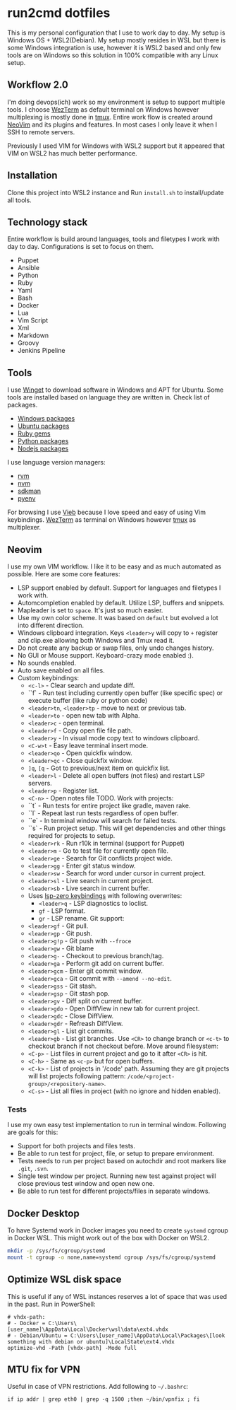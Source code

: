 # run2cmd dotfiles

This is my personal configuration that I use to work day to day. My setup is
Windows OS + WSL2(Debian). My setup mostly resides in WSL but there is some
Windows integration is use, however it is WSL2 based and only few tools are on
Windows so this solution in 100% compatible with any Linux setup.

## Workflow 2.0

I'm doing devops(ich) work so my environment is setup to support multiple
tools. I choose [WezTerm](https://wezfurlong.org/wezterm/index.html) as default
terminal on Windows however multiplexing is mostly done in
[tmux](https://github.com/tmux/tmux). Entire work flow is created around
[NeoVim](https://github.com/neovim/neovim) and its plugins and features. In most cases I
only leave it when I SSH to remote servers.

Previously I used VIM for Windows with WSL2 support but it appeared that VIM on
WSL2 has much better performance.

## Installation

Clone this project into WSL2 instance and Run `install.sh` to install/update
all tools.

## Technology stack

Entire workflow is build around languages, tools and filetypes I work with day to day.
Configurations is set to focus on them.

- Puppet
- Ansible
- Python
- Ruby
- Yaml
- Bash
- Docker
- Lua
- Vim Script
- Xml
- Markdown
- Groovy
- Jenkins Pipeline

## Tools

I use [Winget](https://github.com/microsoft/winget-cli) to download software in Windows and APT for
Ubuntu. Some tools are installed based on language they are written in. Check
list of packages.

- [Windows packages](Winfile)
- [Ubuntu packages](Pkgfile)
- [Ruby gems](Gemfile)
- [Python packages](Pythonfile)
- [Nodejs packages](package.json)

I use language version managers:

- [rvm](https://rvm.io/)
- [nvm](https://github.com/nvm-sh/nvm)
- [sdkman](https://sdkman.io/)
- [pyenv](https://github.com/pyenv/pyenv)

For browsing I use [Vieb](https://vieb.dev/) because I love speed and easy of
using Vim keybindings. [WezTerm](https://wezfurlong.org/wezterm/index.html) as
terminal on Windows however [tmux](https://github.com/tmux/tmux) as
multiplexer.

## Neovim

I use my own VIM workflow. I like it to be easy and as much automated as
possible. Here are some core features:

- LSP support enabled by default. Support for languages and filetypes I work with.
- Automcompletion enabled by default. Utilize LSP, buffers and snippets.
- Mapleader is set to `space`. It's just so much easier.
- Use my own color scheme. It was based on `default` but evolved a lot into
  different direction.
- Windows clipboard integration. Keys `<leader>y` will copy to `+` register and clip.exe allowing both Windows and Tmux read it.
- Do not create any backup or swap files, only undo changes history.
- No GUI or Mouse support. Keyboard-crazy mode enabled :).
- No sounds enabled.
- Auto save enabled on all files.
- Custom keybindings:
  - `<c-l>` - Clear search and update diff.
  - ``f` - Run test including currently open buffer (like specific spec) or execute buffer (like ruby or python code)
  - `<leader>tn`, `<leader>tp` - move to next or previous tab.
  - `<leader>to` - open new tab with Alpha.
  - `<leader>c` - open terminal.
  - `<leader>f` - Copy open file file path.
  - `<leader>y` - In visual mode copy text to windows clipboard.
  - `<C-w>t` - Easy leave terminal insert mode.
  - `<leader>qo` - Open quickfix window.
  - `<leader>qc` - Close quickfix window.
  - `]q`, `[q` - Got to previous/next item on quickfix list.
  - `<leader>l` - Delete all open buffers (not files) and restart LSP servers.
  - `<leader>p` - Register list.
  - `<C-n>` - Open notes file TODO.
  Work with projects:
  - ``t` - Run tests for entire project like gradle, maven rake.
  - ``l` - Repeat last run tests regardless of open buffer.
  - ``e` - In terminal window will search for failed tests.
  - ``s` - Run project setup. This will get dependencies and other things required for projects to setup.
  - `<leader>rk` - Run r10k in terminal (support for Puppet)
  - `<leader>m` - Go to test file for currently open file.
  - `<leader>ge` - Search for Git conflicts project wide.
  - `<leader>gg` - Enter git status window.
  - `<leader>sw` - Search for word under cursor in current project.
  - `<leader>sl` - Live search in current project.
  - `<leader>sb` - Live search in current buffer.
  - Uses [lsp-zero keybindings](https://github.com/VonHeikemen/lsp-zero.nvim/blob/v2.x/doc/md/autocomplete.md#keybindings) with following overwrites:
    - `<leader>q` - LSP diagnostics to loclist.
    - `gf` - LSP format.
    - `gr` - LSP rename.
  Git support:
  - `<leader>gf` - Git pull.
  - `<leader>gp` - Git push.
  - `<leader>g!p` - Git push with `--froce`
  - `<leader>gw` - Git blame
  - `<leader>g-` - Checkout to previous branch/tag.
  - `<leader>ga` - Perform git add on current buffer.
  - `<leader>gcm` - Enter git commit window.
  - `<leader>gca` - Git commit with `--amend --no-edit`.
  - `<leader>gss` - Git stash.
  - `<leader>gsp` - Git stash pop.
  - `<leader>gv` - Diff split on current buffer.
  - `<leader>gdo` - Open DiffView in new tab for current project.
  - `<leader>gdc` - Close DiffView.
  - `<leader>gdr` - Refreash DiffView.
  - `<leader>gl` - List git commits.
  - `<leader>gb` - List git branches. Use `<CR>` to change branch or `<c-t>` to checkout branch if not checkout before.
  Move around filesystem:
  - `<C-p>` - List files in current project and go to it after `<CR>` is hit.
  - `<C-h>` - Same as `<c-p>` but for open buffers.
  - `<C-k>` - List of projects in '/code' path. Assuming they are git projects will list projects following pattern: `/code/<project-group>/<repository-name>`.
  - `<C-s>` - List all files in project (with no ignore and hidden enabled).

### Tests

I use my own easy test implementation to run in terminal window. Following are goals for this:

- Support for both projects and files tests.
- Be able to run test for project, file, or setup to prepare environment.
- Tests needs to run per project based on autochdir and root markers like `.git`, `.svn`.
- Single test window per project. Running new test against project will close previous test window and open new one.
- Be able to run test for different projects/files in separate windows.

## Docker Desktop

To have Systemd work in Docker images you need to create `systemd` cgroup in
Docker WSL. This might work out of the box with Docker on WSL2.

```bash
mkdir -p /sys/fs/cgroup/systemd
mount -t cgroup -o none,name=systemd cgroup /sys/fs/cgroup/systemd
```

## Optimize WSL disk space

This is useful if any of WSL instances reserves a lot of space that was used in the past. Run in PowerShell:

```pwershell
# vhdx-path:
# - Docker = C:\Users\[user_name]\AppData\Local\Docker\wsl\data\ext4.vhdx
# - Debian/Ubuntu = C:\Users\[user_name]\AppData\Local\Packages\[look something with debian or ubuntu]\LocalState\ext4.vhdx
optimize-vhd -Path [vhdx-path] -Mode full
```

## MTU fix for VPN

Useful in case of VPN restrictions. Add following to `~/.bashrc`:

```# Fix for VPN
if ip addr | grep eth0 | grep -q 1500 ;then ~/bin/vpnfix ; fi
```
